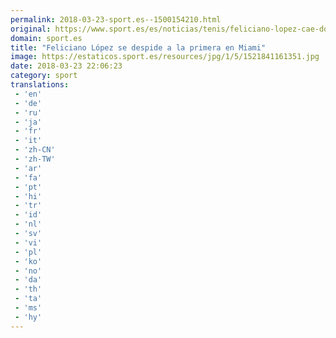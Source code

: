 ```yaml
---
permalink: 2018-03-23-sport.es--1500154210.html
original: https://www.sport.es/es/noticias/tenis/feliciano-lopez-cae-donaldson-primera-miami-tenis-6712664?utm_source=rss-noticias&utm_medium=feed&utm_campaign=tenis
domain: sport.es
title: "Feliciano López se despide a la primera en Miami"
image: https://estaticos.sport.es/resources/jpg/1/5/1521841161351.jpg
date: 2018-03-23 22:06:23
category: sport
translations: 
 - 'en'
 - 'de'
 - 'ru'
 - 'ja'
 - 'fr'
 - 'it'
 - 'zh-CN'
 - 'zh-TW'
 - 'ar'
 - 'fa'
 - 'pt'
 - 'hi'
 - 'tr'
 - 'id'
 - 'nl'
 - 'sv'
 - 'vi'
 - 'pl'
 - 'ko'
 - 'no'
 - 'da'
 - 'th'
 - 'ta'
 - 'ms'
 - 'hy'
---
```


